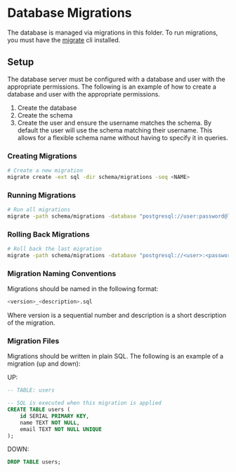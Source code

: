 # Database Migrations

The database is managed via migrations in this folder. To run migrations, you must have the [migrate](https://github.com/golang-migrate/migrate/tree/master/cmd/migrate) cli installed.

## Setup

The database server must be configured with a database and user with the appropriate permissions. The following is an example of how to create a database and user with the appropriate permissions.

1. Create the database
2. Create the schema
3. Create the user and ensure the username matches the schema. By default the user will use the schema matching their username. This allows for a flexible schema name without having to specify it in queries.

### Creating Migrations

```bash
# Create a new migration
migrate create -ext sql -dir schema/migrations -seq <NAME>
```

### Running Migrations

```bash
# Run all migrations
migrate -path schema/migrations -database "postgresql://user:password@localhost:5432/GoProjectTemplate?sslmode=disable&x-migrations-table=%22public%22.%22SchemaMigration%22&x-migrations-table-quoted=1" up
```

### Rolling Back Migrations

```bash
# Roll back the last migration
migrate -path schema/migrations -database "postgresql://<user>:<password>@localhost:5432/GoProjectTemplate?sslmode=disable&x-migrations-table=%22public%22.%22SchemaMigration%22&x-migrations-table-quoted=1" down
```

### Migration Naming Conventions

Migrations should be named in the following format:

```bash
<version>_<description>.sql
```

Where version is a sequential number and description is a short description of the migration.

### Migration Files

Migrations should be written in plain SQL. The following is an example of a migration (up and down):

UP:

```sql
-- TABLE: users

-- SQL is executed when this migration is applied
CREATE TABLE users (
    id SERIAL PRIMARY KEY,
    name TEXT NOT NULL,
    email TEXT NOT NULL UNIQUE
);
```

DOWN:

```sql
DROP TABLE users;
```

